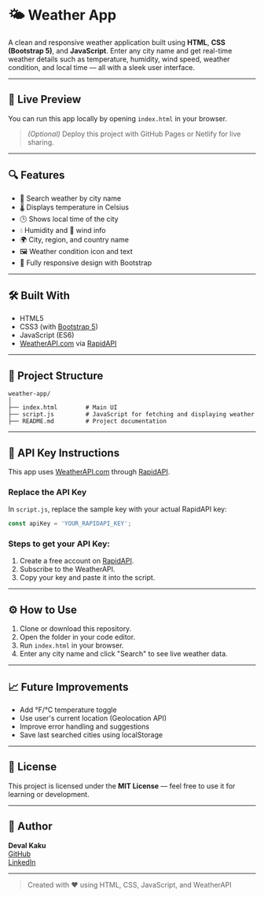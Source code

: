 # 🌤️ Weather App

A clean and responsive weather application built using **HTML**, **CSS (Bootstrap 5)**, and **JavaScript**. Enter any city name and get real-time weather details such as temperature, humidity, wind speed, weather condition, and local time — all with a sleek user interface.

---

## 🚀 Live Preview

You can run this app locally by opening `index.html` in your browser.

> _(Optional)_ Deploy this project with GitHub Pages or Netlify for live sharing.

---

## 🔍 Features

- 🔎 Search weather by city name
- 🌡️ Displays temperature in Celsius
- 🕒 Shows local time of the city
- 💧 Humidity and 💨 wind info
- 🌍 City, region, and country name
- 🖼️ Weather condition icon and text
- 📱 Fully responsive design with Bootstrap

---

## 🛠️ Built With

- HTML5
- CSS3 (with [Bootstrap 5](https://getbootstrap.com/))
- JavaScript (ES6)
- [WeatherAPI.com](https://www.weatherapi.com/) via [RapidAPI](https://rapidapi.com/weatherapi/api/weatherapi-com)

---

## 📂 Project Structure

```
weather-app/
│
├── index.html        # Main UI
├── script.js         # JavaScript for fetching and displaying weather
├── README.md         # Project documentation

```

---

## 🔑 API Key Instructions

This app uses [WeatherAPI.com](https://www.weatherapi.com/) through [RapidAPI](https://rapidapi.com/weatherapi/api/weatherapi-com).

### Replace the API Key

In `script.js`, replace the sample key with your actual RapidAPI key:

```javascript
const apiKey = 'YOUR_RAPIDAPI_KEY';
```

### Steps to get your API Key:

1. Create a free account on [RapidAPI](https://rapidapi.com).
2. Subscribe to the WeatherAPI.
3. Copy your key and paste it into the script.

---

## ⚙️ How to Use

1. Clone or download this repository.
2. Open the folder in your code editor.
3. Run `index.html` in your browser.
4. Enter any city name and click "Search" to see live weather data.

---

## 📈 Future Improvements

- Add °F/°C temperature toggle
- Use user's current location (Geolocation API)
- Improve error handling and suggestions
- Save last searched cities using localStorage

---

## 📄 License

This project is licensed under the **MIT License** — feel free to use it for learning or development.

---

## 👤 Author

**Deval Kaku**  
[GitHub](https://github.com/Deval_K22)  
[LinkedIn](https://linkedin.com/in/deval_kaku)

---

> Created with ❤️ using HTML, CSS, JavaScript, and WeatherAPI
